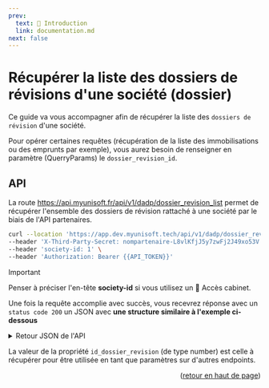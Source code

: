 ```yaml
---
prev:
  text: 🐤 Introduction
  link: documentation.md
next: false
---
```


<span id="readme-top"></span>

# Récupérer la liste des dossiers de révisions d'une société (dossier)

Ce guide va vous accompagner afin de récupérer la liste des `dossiers de révision` d'une société.

Pour opérer certaines requêtes (récupération de la liste des immobilisations ou des emprunts par exemple), vous aurez besoin de renseigner en paramètre (QuerryParams) le `dossier_revision_id`.

## API

La route https://api.myunisoft.fr/api/v1/dadp/dossier_revision_list permet de récupérer l'ensemble des dossiers de révision rattaché à une société par le biais de l'API partenaires.

```bash
curl --location 'https://app.dev.myunisoft.tech/api/v1/dadp/dossier_revision_list' \
--header 'X-Third-Party-Secret: nompartenaire-L8vlKfjJ5y7zwFj2J49xo53V' \
--header 'society-id: 1' \
--header 'Authorization: Bearer {{API_TOKEN}}'
```

> [!IMPORTANT]
> Penser à préciser l'en-tête **society-id** si vous utilisez un 🔹 Accès cabinet.

Une fois la requête accomplie avec succès, vous recevrez réponse avec un `status code 200` un JSON avec **une structure similaire à l'exemple ci-dessous**

<details class="details custom-block"><summary>Retour JSON de l'API</summary>

```json
{
  "dossier_revision_list": [
    {
      "type": {
        "id": 2,
        "code": "BIL",
        "label": "Bilan"
      },
      "closed": null,
      "end_date": "2024-12-31",
      "exercise": "N+1",
      "locked_by": null,
      "start_date": "2024-01-01",
      "id_period_1": null,
      "id_period_2": null,
      "visa_expert": {
        "right": "FULL",
        "validate_visa": false,
        "validate_visa_by": null,
        "unvalidate_visa_by": null,
        "validate_visa_date": null,
        "unvalidate_visa_date": null
      },
      "review_model": {
        "label": "Modèle Standard Myunisoft",
        "modified_by": "MyUniSoft",
        "id_review_model": 1,
        "last_modify_date": "2022-07-11T21:00:01"
      },
      "id_dossier_revision": 109913
    },
    // ...
  ]
}
```

</details>

La valeur de la propriété `id_dossier_revision` (de type number) est celle à récupérer pour être utilisée en tant que paramètres sur d'autres endpoints.

<p align="right">(<a href="#readme-top">retour en haut de page</a>)</p>
